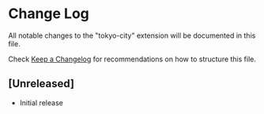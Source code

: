 # Change Log

All notable changes to the "tokyo-city" extension will be documented in this file.

Check [Keep a Changelog](http://keepachangelog.com/) for recommendations on how to structure this file.

## [Unreleased]

- Initial release
